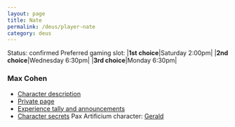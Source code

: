 ```yaml
---
layout: page
title: Nate
permalink: /deus/player-nate
category: deus
---
```

Status: confirmed
Preferred gaming slot:
|__1st choice__|Saturday 2:00pm|
|__2nd choice__|Wednesday 6:30pm|
|__3rd choice__|Monday 6:30pm|
### Max Cohen
* [Character description](char-public-nate)
* [Private page](char-private-nate)
* [Experience tally and announcements](announce-nate)
* [Character secrets](char-secrets-nate)
Pax Artificium character: [Gerald](/pax/pcs/gerald.html)

